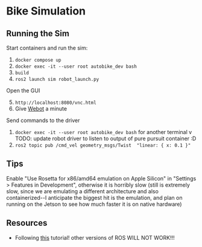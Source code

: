 # Bike Simulation

## Running the Sim

Start containers and run the sim:

1. `docker compose up`
2. `docker exec -it --user root autobike_dev bash`
3. `build`
4. `ros2 launch sim robot_launch.py`

Open the GUI

5. `http://localhost:8080/vnc.html`
6. Give [Webot](https://cyberbotics.com/) a minute

Send commands to the driver

1. `docker exec -it --user root autobike_dev bash` for another terminal
v TODO: update robot driver to listen to output of pure pursuit container :D
1. `ros2 topic pub /cmd_vel geometry_msgs/Twist  "linear: { x: 0.1 }"`

## Tips

Enable "Use Rosetta for x86/amd64 emulation on Apple Silicon" in "Settings > Features in Development", otherwise it is horribly slow (still is extremely slow, since we are emulating a different architecture and also containerized--I anticipate the biggest hit is the emulation, and plan on running on the Jetson to see how much faster it is on native hardware)

## Resources

* Following [this](https://docs.ros.org/en/humble/Tutorials/Advanced/Simulators/Webots/Setting-Up-Simulation-Webots-Basic.html) tutorial! other versions of ROS WILL NOT WORK!!!
